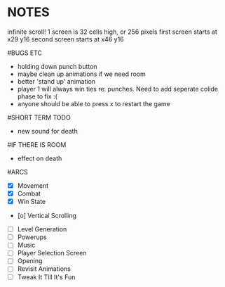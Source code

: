 NOTES
=====

infinite scroll!
1 screen is 32 cells high, or 256 pixels
first screen starts at x29 y16
second screen starts at x46 y16

#BUGS ETC
- holding down punch button
- maybe clean up animations if we need room
- better 'stand up' animation
- player 1 will always win ties re: punches. Need to add seperate colide phase to fix :(
- anyone should be able to press x to restart the game

#SHORT TERM TODO 
- new sound for death

#IF THERE IS ROOM
- effect on death

#ARCS
- [x] Movement
- [x] Combat
- [x] Win State
- [o] Vertical Scrolling
- [ ] Level Generation
- [ ] Powerups
- [ ] Music
- [ ] Player Selection Screen
- [ ] Opening
- [ ] Revisit Animations
- [ ] Tweak It Till It's Fun
